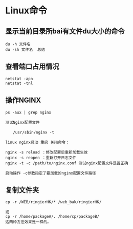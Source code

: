 # Linux命令

## 显示当前目录所bai有文件du大小的命令

```shell
du -h 文件名
du -sh 文件名  总结
```

## 查看端口占用情况

```shell
netstat -apn
netstat -tnl
```

## 操作NGINX

```shell
ps -aux | grep nginx

测试Nginx配置文件

　　/usr/sbin/nginx -t

linux nginx启动 重启 关闭命令：

nginx -s reload ：修改配置后重新加载生效
nginx -s reopen ：重新打开日志文件
nginx -t -c /path/to/nginx.conf 测试nginx配置文件是否正确

启动操作 -c参数指定了要加载的nginx配置文件路径
```

## 复制文件夹

```shell
cp -r /WEB/ringierHK/* /web_bak/ringierHK/

或
cp -r /home/packageA/. /home/cp/packageB/
这两种方法效果是一样的。
```

